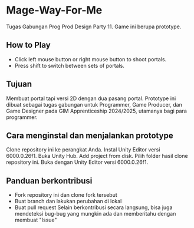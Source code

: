 # Mage-Way-For-Me
Tugas Gabungan Prog Prod Design Party 11. Game ini berupa prototype.

## How to Play
- Click left mouse button or right mouse button to shoot portals.
- Press shift to switch between sets of portals.

## Tujuan
Membuat portal tapi versi 2D dengan dua pasang portal. Prototype ini dibuat sebagai tugas gabungan untuk Programmer, Game Producer, dan Game Designer pada GIM Apprenticeship 2024/2025, utamanya bagi para programmer.

## Cara menginstal dan menjalankan prototype
Clone repository ini ke perangkat Anda. Instal Unity Editor versi 6000.0.26f1. Buka Unity Hub. Add project from disk. Pilih folder hasil clone repository ini. Buka dengan Unity Editor versi 6000.0.26f1.

## Panduan berkontribusi
- Fork repository ini dan clone fork tersebut
- Buat branch dan lakukan perubahan di lokal
- Buat pull request
Selain berkontribusi secara langsung, bisa juga mendeteksi bug-bug yang mungkin ada dan memberitahu dengan membuat "Issue"